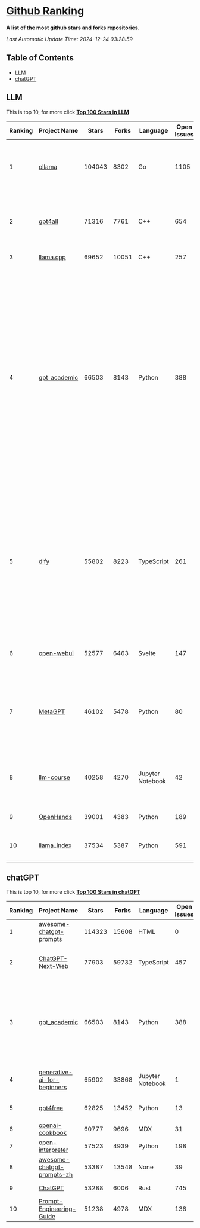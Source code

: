 [Github Ranking](./README.md)
==========

**A list of the most github stars and forks repositories.**

*Last Automatic Update Time: 2024-12-24 03:28:59*

## Table of Contents
 * [LLM](#LLM)
 * [chatGPT](#chatGPT)

## LLM

This is top 10, for more click **[Top 100 Stars in LLM](Top100/LLM.md)**

| Ranking | Project Name | Stars | Forks | Language | Open Issues | Description | Last Commit |
| ------- | ------------ | ----- | ----- | -------- | ----------- | ----------- | ----------- |
| 1 | [ollama](https://github.com/ollama/ollama) | 104043 | 8302 | Go | 1105 | Get up and running with Llama 3.3, Mistral, Gemma 2, and other large language models. | 2024-12-23T17:04:18Z |
| 2 | [gpt4all](https://github.com/nomic-ai/gpt4all) | 71316 | 7761 | C++ | 654 | GPT4All: Run Local LLMs on Any Device. Open-source and available for commercial use. | 2024-12-21T02:19:50Z |
| 3 | [llama.cpp](https://github.com/ggerganov/llama.cpp) | 69652 | 10051 | C++ | 257 | LLM inference in C/C++ | 2024-12-24T03:05:31Z |
| 4 | [gpt_academic](https://github.com/binary-husky/gpt_academic) | 66503 | 8143 | Python | 388 | 为GPT/GLM等LLM大语言模型提供实用化交互接口，特别优化论文阅读/润色/写作体验，模块化设计，支持自定义快捷按钮&函数插件，支持Python和C++等项目剖析&自译解功能，PDF/LaTex论文翻译&总结功能，支持并行问询多种LLM模型，支持chatglm3等本地模型。接入通义千问, deepseekcoder, 讯飞星火, 文心一言, llama2, rwkv, claude2, moss等。 | 2024-12-23T02:17:43Z |
| 5 | [dify](https://github.com/langgenius/dify) | 55802 | 8223 | TypeScript | 261 | Dify is an open-source LLM app development platform. Dify's intuitive interface combines AI workflow, RAG pipeline, agent capabilities, model management, observability features and more, letting you quickly go from prototype to production. | 2024-12-24T03:17:46Z |
| 6 | [open-webui](https://github.com/open-webui/open-webui) | 52577 | 6463 | Svelte | 147 | User-friendly AI Interface (Supports Ollama, OpenAI API, ...) | 2024-12-23T21:43:59Z |
| 7 | [MetaGPT](https://github.com/geekan/MetaGPT) | 46102 | 5478 | Python | 80 | 🌟 The Multi-Agent Framework: First AI Software Company, Towards Natural Language Programming | 2024-12-18T02:20:32Z |
| 8 | [llm-course](https://github.com/mlabonne/llm-course) | 40258 | 4270 | Jupyter Notebook | 42 | Course to get into Large Language Models (LLMs) with roadmaps and Colab notebooks. | 2024-07-28T22:17:43Z |
| 9 | [OpenHands](https://github.com/All-Hands-AI/OpenHands) | 39001 | 4383 | Python | 189 | 🙌 OpenHands: Code Less, Make More | 2024-12-24T02:37:43Z |
| 10 | [llama_index](https://github.com/run-llama/llama_index) | 37534 | 5387 | Python | 591 | LlamaIndex is a data framework for your LLM applications | 2024-12-24T00:45:11Z |


## chatGPT

This is top 10, for more click **[Top 100 Stars in chatGPT](Top100/chatGPT.md)**

| Ranking | Project Name | Stars | Forks | Language | Open Issues | Description | Last Commit |
| ------- | ------------ | ----- | ----- | -------- | ----------- | ----------- | ----------- |
| 1 | [awesome-chatgpt-prompts](https://github.com/f/awesome-chatgpt-prompts) | 114323 | 15608 | HTML | 0 | This repo includes ChatGPT prompt curation to use ChatGPT better. | 2024-11-11T11:38:53Z |
| 2 | [ChatGPT-Next-Web](https://github.com/ChatGPTNextWeb/ChatGPT-Next-Web) | 77903 | 59732 | TypeScript | 457 | A cross-platform ChatGPT/Gemini UI (Web / PWA / Linux / Win / MacOS). 一键拥有你自己的跨平台 ChatGPT/Gemini 应用。 | 2024-12-23T14:47:59Z |
| 3 | [gpt_academic](https://github.com/binary-husky/gpt_academic) | 66503 | 8143 | Python | 388 | 为GPT/GLM等LLM大语言模型提供实用化交互接口，特别优化论文阅读/润色/写作体验，模块化设计，支持自定义快捷按钮&函数插件，支持Python和C++等项目剖析&自译解功能，PDF/LaTex论文翻译&总结功能，支持并行问询多种LLM模型，支持chatglm3等本地模型。接入通义千问, deepseekcoder, 讯飞星火, 文心一言, llama2, rwkv, claude2, moss等。 | 2024-12-23T02:17:43Z |
| 4 | [generative-ai-for-beginners](https://github.com/microsoft/generative-ai-for-beginners) | 65902 | 33868 | Jupyter Notebook | 1 | 21 Lessons, Get Started Building with Generative AI  🔗 https://microsoft.github.io/generative-ai-for-beginners/ | 2024-12-12T20:34:43Z |
| 5 | [gpt4free](https://github.com/xtekky/gpt4free) | 62825 | 13452 | Python | 13 | The official gpt4free repository \| various collection of powerful language models | 2024-12-21T14:04:21Z |
| 6 | [openai-cookbook](https://github.com/openai/openai-cookbook) | 60777 | 9696 | MDX | 31 | Examples and guides for using the OpenAI API | 2024-12-22T21:25:45Z |
| 7 | [open-interpreter](https://github.com/OpenInterpreter/open-interpreter) | 57523 | 4939 | Python | 198 | A natural language interface for computers | 2024-12-10T20:09:11Z |
| 8 | [awesome-chatgpt-prompts-zh](https://github.com/PlexPt/awesome-chatgpt-prompts-zh) | 53387 | 13548 | None | 39 | ChatGPT 中文调教指南。各种场景使用指南。学习怎么让它听你的话。 | 2024-07-30T11:43:23Z |
| 9 | [ChatGPT](https://github.com/lencx/ChatGPT) | 53288 | 6006 | Rust | 745 | 🔮 ChatGPT Desktop Application (Mac, Windows and Linux) | 2024-08-29T17:58:11Z |
| 10 | [Prompt-Engineering-Guide](https://github.com/dair-ai/Prompt-Engineering-Guide) | 51238 | 4978 | MDX | 138 | 🐙 Guides, papers, lecture, notebooks and resources for prompt engineering | 2024-11-20T19:24:28Z |

